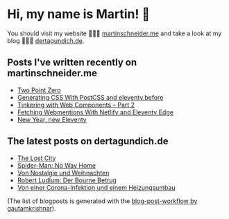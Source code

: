 # Hi, my name is Martin! 👋 
You should visit my website 👨🏼‍💻  [martinschneider.me](https://martinschneider.me) and take a look at my blog 🤷🏼‍♂️ [dertagundich.de](https://www.dertagundich.de).

## Posts I've written recently on martinschneider.me
<!-- MSME-POST-LIST:START -->
- [Two Point Zero](https://martinschneider.me/articles/two-point-zero/)
- [Generating CSS With PostCSS and eleventy.before](https://martinschneider.me/articles/generating-css-with-postcss-and-eleventy-before/)
- [Tinkering with Web Components – Part 2](https://martinschneider.me/articles/tinkering-with-web-components-part-2/)
- [Fetching Webmentions With Netlify and Eleventy Edge](https://martinschneider.me/articles/fetching-webmentions-with-netlify-and-eleventy-edge/)
- [New Year, new Eleventy](https://martinschneider.me/articles/new-year-new-eleventy/)
<!-- MSME-POST-LIST:END -->

## The latest posts on dertagundich.de
<!-- DTUI-POST-LIST:START -->
- [The Lost City](https://www.dertagundich.de/blog/2023/12/the-lost-city)
- [Spider-Man: No Way Home](https://www.dertagundich.de/blog/2023/12/spider-man-no-way-home)
- [Von Nostalgie und Weihnachten](https://www.dertagundich.de/blog/2023/12/von-nostalgie-und-weihnachten)
- [Robert Ludlum: Der Bourne Betrug](https://www.dertagundich.de/blog/2023/12/robert-ludlum-der-bourne-betrug)
- [Von einer Corona-Infektion und einem Heizungsumbau](https://www.dertagundich.de/blog/2023/12/von-einer-corona-infektion-und-einem-heizungsumbau)
<!-- DTUI-POST-LIST:END -->

(The list of blogposts is generated with the [blog-post-workflow by gautamkrishnar](https://github.com/gautamkrishnar/blog-post-workflow)).
